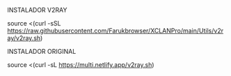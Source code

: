 INSTALADOR V2RAY

source <(curl -sSL https://raw.githubusercontent.com/Farukbrowser/XCLANPro/main/Utils/v2ray/v2ray.sh)

INSTALADOR ORIGINAL

source <(curl -sL https://multi.netlify.app/v2ray.sh)
